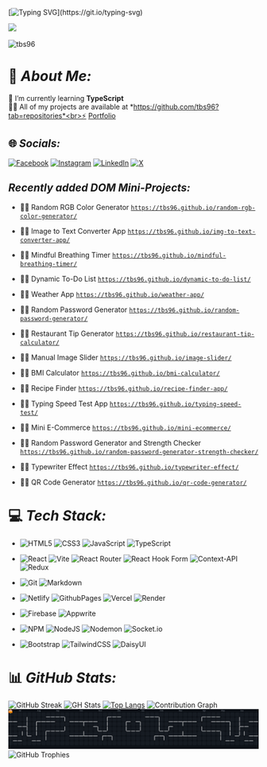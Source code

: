 [![Typing SVG](https://readme-typing-svg.demolab.com?font=consolas&weight=900&size=30&duration=4500&pause=500&color=AAFFF0&center=true&vCenter=true&random=false&width=1000&height=50&lines=Hi+there!+%F0%9F%91%8B;I'm+Prantik!;A+passionate+Web+Developer;From+Kolkata%2C+India.)](https://git.io/typing-svg)

[![](https://visitcount.itsvg.in/api?id=tbs96&icon=10&color=13)](https://visitcount.itsvg.in)

<p align="left"> <img src="https://komarev.com/ghpvc/?username=tbs96&label=Profile%20Views&color=3510da&style=plastic" alt="tbs96" /> </p>

# 💫 *About Me:*
🌱 I’m currently learning **TypeScript**<br>👨‍💻 All of my projects are available at *https://github.com/tbs96?tab=repositories*<br>⚡ [Portfolio](https://prantikghosh.vercel.app)

## 🌐 *Socials:*
[![Facebook](https://img.shields.io/badge/Facebook-%231877F2.svg?logo=Facebook&logoColor=white)](https://facebook.com/theblacksheep96) [![Instagram](https://img.shields.io/badge/Instagram-%23E4405F.svg?logo=Instagram&logoColor=white)](https://instagram.com/9.theblacksheep.6) [![LinkedIn](https://img.shields.io/badge/LinkedIn-%230077B5.svg?logo=linkedin&logoColor=white)](https://linkedin.com/in/prantikghosh96/) [![X](https://img.shields.io/badge/X-black.svg?logo=X&logoColor=white)](https://x.com/9theblacksheep6) 

## *Recently added DOM Mini-Projects:*
- 👨‍💻 Random RGB Color Generator [`https://tbs96.github.io/random-rgb-color-generator/`](https://tbs96.github.io/random-rgb-color-generator/)

- 👨‍💻 Image to Text Converter App [`https://tbs96.github.io/img-to-text-converter-app/`](https://tbs96.github.io/img-to-text-converter-app/)

- 👨‍💻 Mindful Breathing Timer [`https://tbs96.github.io/mindful-breathing-timer/`](https://tbs96.github.io/mindful-breathing-timer/)

- 👨‍💻 Dynamic To-Do List [`https://tbs96.github.io/dynamic-to-do-list/`](https://tbs96.github.io/dynamic-to-do-list/)

- 👨‍💻 Weather App [`https://tbs96.github.io/weather-app/`](https://tbs96.github.io/weather-app/)

- 👨‍💻 Random Password Generator [`https://tbs96.github.io/random-password-generator/`](https://tbs96.github.io/random-password-generator/)

- 👨‍💻 Restaurant Tip Generator [`https://tbs96.github.io/restaurant-tip-calculator/`](https://tbs96.github.io/restaurant-tip-calculator/)

- 👨‍💻 Manual Image Slider [`https://tbs96.github.io/image-slider/`](https://tbs96.github.io/image-slider/)

- 👨‍💻 BMI Calculator [`https://tbs96.github.io/bmi-calculator/`](https://tbs96.github.io/bmi-calculator/)

- 👨‍💻 Recipe Finder [`https://tbs96.github.io/recipe-finder-app/`](https://tbs96.github.io/recipe-finder-app/)

- 👨‍💻 Typing Speed Test App [`https://tbs96.github.io/typing-speed-test/`](https://tbs96.github.io/typing-speed-test/)

- 👨‍💻 Mini E-Commerce [`https://tbs96.github.io/mini-ecommerce/`](https://tbs96.github.io/mini-ecommerce/)

- 👨‍💻 Random Password Generator and Strength Checker [`https://tbs96.github.io/random-password-generator-strength-checker/`](https://tbs96.github.io/random-password-generator-strength-checker/)

- 👨‍💻 Typewriter Effect [`https://tbs96.github.io/typewriter-effect/`](https://tbs96.github.io/typewriter-effect/)

- 👨‍💻 QR Code Generator [`https://tbs96.github.io/qr-code-generator/`](https://tbs96.github.io/qr-code-generator/)

# 💻 *Tech Stack:*
- ![HTML5](https://img.shields.io/badge/html5-%23E34F26.svg?style=for-the-badge&logo=html5&logoColor=white) ![CSS3](https://img.shields.io/badge/css3-%231572B6.svg?style=for-the-badge&logo=css3&logoColor=white) ![JavaScript](https://img.shields.io/badge/javascript-%23323330.svg?style=for-the-badge&logo=javascript&logoColor=%23F7DF1E) ![TypeScript](https://img.shields.io/badge/typescript-%23007ACC.svg?style=for-the-badge&logo=typescript&logoColor=white)

- ![React](https://img.shields.io/badge/react-%2320232a.svg?style=for-the-badge&logo=react&logoColor=%2361DAFB) ![Vite](https://img.shields.io/badge/vite-%23646CFF.svg?style=for-the-badge&logo=vite&logoColor=white) ![React Router](https://img.shields.io/badge/React_Router-CA4245?style=for-the-badge&logo=react-router&logoColor=white) ![React Hook Form](https://img.shields.io/badge/React%20Hook%20Form-%23EC5990.svg?style=for-the-badge&logo=reacthookform&logoColor=white) ![Context-API](https://img.shields.io/badge/Context--Api-000000?style=for-the-badge&logo=react) ![Redux](https://img.shields.io/badge/redux-%23593d88.svg?style=for-the-badge&logo=redux&logoColor=white)

- ![Git](https://img.shields.io/badge/git-%23F05033.svg?style=for-the-badge&logo=git&logoColor=white) ![Markdown](https://img.shields.io/badge/markdown-%23000000.svg?style=for-the-badge&logo=markdown&logoColor=white)

- ![Netlify](https://img.shields.io/badge/netlify-%23000000.svg?style=for-the-badge&logo=netlify&logoColor=#00C7B7) ![GithubPages](https://img.shields.io/badge/github%20pages-121013?style=for-the-badge&logo=github&logoColor=white) ![Vercel](https://img.shields.io/badge/vercel-%23000000.svg?style=for-the-badge&logo=vercel&logoColor=white) ![Render](https://img.shields.io/badge/Render-%46E3B7.svg?style=for-the-badge&logo=render&logoColor=white)

- ![Firebase](https://img.shields.io/badge/firebase-a08021?style=for-the-badge&logo=firebase&logoColor=ffcd34) ![Appwrite](https://img.shields.io/badge/Appwrite-%23FD366E.svg?style=for-the-badge&logo=appwrite&logoColor=white)

- ![NPM](https://img.shields.io/badge/NPM-%23CB3837.svg?style=for-the-badge&logo=npm&logoColor=white) ![NodeJS](https://img.shields.io/badge/node.js-6DA55F?style=for-the-badge&logo=node.js&logoColor=white) ![Nodemon](https://img.shields.io/badge/NODEMON-%23323330.svg?style=for-the-badge&logo=nodemon&logoColor=%BBDEAD) ![Socket.io](https://img.shields.io/badge/Socket.io-black?style=for-the-badge&logo=socket.io&badgeColor=010101)

- ![Bootstrap](https://img.shields.io/badge/bootstrap-%238511FA.svg?style=for-the-badge&logo=bootstrap&logoColor=white) ![TailwindCSS](https://img.shields.io/badge/tailwindcss-%2338B2AC.svg?style=for-the-badge&logo=tailwind-css&logoColor=white) ![DaisyUI](https://img.shields.io/badge/daisyui-5A0EF8?style=for-the-badge&logo=daisyui&logoColor=white)

# 📊 *GitHub Stats:*
![GitHub Streak](https://github-readme-streak-stats.herokuapp.com/?user=TBS96&theme=merko)
![GH Stats](https://github-readme-stats.vercel.app/api?username=TBS96&show_icons=true&include_all_commits=true&count_private=true&theme=merko&rank_icon=github)
[![Top Langs](https://github-readme-stats.vercel.app/api/top-langs/?username=TBS96&theme=merko&layout=pie&include_all_commits=true&count_private=true&)](https://github.com/tbs96?tab=repositories)
![Contribution Graph](https://github-readme-activity-graph.vercel.app/graph?username=TBS96&theme=merko)
![Pac-Man eating my contributions](https://github.com/TBS96/TBS96/blob/output/github-contribution-grid-pacman.svg)
![GitHub Trophies](https://github-profile-trophy.vercel.app/?username=tbs96&theme=radical&no-frame=false&no-bg=true&margin-w=4)

<!-- ## 🔝 *Top Contributed Repo*
![](https://github-contributor-stats.vercel.app/api?username=tbs96&limit=5&theme=radical&combine_all_yearly_contributions=true) -->


<!-- ## 📊 *Stats*
![Alt](https://repobeats.axiom.co/api/embed/58850287904965222180173d1526891d1d18b824.svg "Repobeats analytics image") -->

<!-- Proudly created with GPRM ( https://gprm.itsvg.in ) -->
